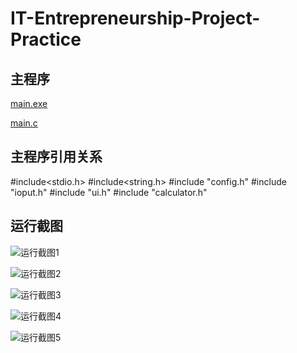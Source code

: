 # IT-Entrepreneurship-Project-Practice
## 主程序
[main.exe](https://github.com/FAMOR-FY/IT-Entrepreneurship-Project-Practice/blob/main/main.exe)

[main.c](https://github.com/FAMOR-FY/IT-Entrepreneurship-Project-Practice/blob/main/main.c)

## 主程序引用关系

#include<stdio.h>
#include<string.h>
#include "config.h"
#include "ioput.h"
#include "ui.h"
#include "calculator.h"

## 运行截图
![运行截图1](https://user-images.githubusercontent.com/57088240/146193962-86710f5b-7c95-4da2-af24-5834c80379f2.png)

![运行截图2](https://user-images.githubusercontent.com/57088240/146194088-443a4ace-c3c5-4b02-8012-6af5895a0b0b.png)

![运行截图3](https://user-images.githubusercontent.com/57088240/146194282-3cf23abd-1895-402a-9d8b-4c47c4c7c445.png)

![运行截图4](https://user-images.githubusercontent.com/57088240/146194324-dd453d07-9f04-4968-b348-e7af53a26e17.png)

![运行截图5](https://user-images.githubusercontent.com/57088240/146194367-25258d87-4030-4b3d-84e0-670135ff3e66.png)
